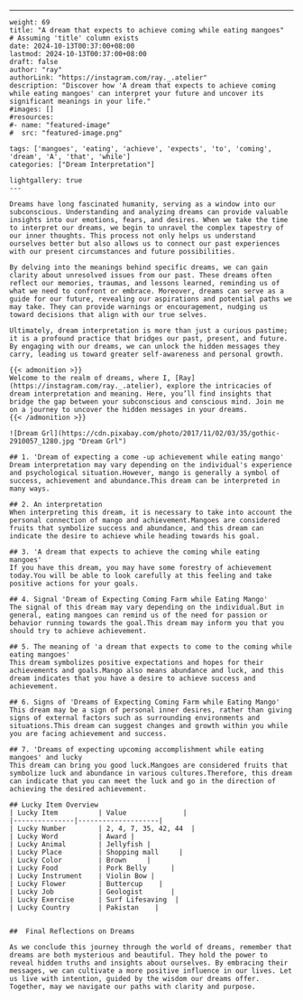 ---
    weight: 69
    title: "A dream that expects to achieve coming while eating mangoes"  # Assuming 'title' column exists
    date: 2024-10-13T00:37:00+08:00
    lastmod: 2024-10-13T00:37:00+08:00
    draft: false
    author: "ray"
    authorLink: "https://instagram.com/ray._.atelier"
    description: "Discover how 'A dream that expects to achieve coming while eating mangoes' can interpret your future and uncover its significant meanings in your life."
    #images: []
    #resources:
    #- name: "featured-image"
    #  src: "featured-image.png"
    
    tags: ['mangoes', 'eating', 'achieve', 'expects', 'to', 'coming', 'dream', 'A', 'that', 'while']
    categories: ["Dream Interpretation"]
    
    lightgallery: true
    ---
    
    Dreams have long fascinated humanity, serving as a window into our subconscious. Understanding and analyzing dreams can provide valuable insights into our emotions, fears, and desires. When we take the time to interpret our dreams, we begin to unravel the complex tapestry of our inner thoughts. This process not only helps us understand ourselves better but also allows us to connect our past experiences with our present circumstances and future possibilities.
    
    By delving into the meanings behind specific dreams, we can gain clarity about unresolved issues from our past. These dreams often reflect our memories, traumas, and lessons learned, reminding us of what we need to confront or embrace. Moreover, dreams can serve as a guide for our future, revealing our aspirations and potential paths we may take. They can provide warnings or encouragement, nudging us toward decisions that align with our true selves.
    
    Ultimately, dream interpretation is more than just a curious pastime; it is a profound practice that bridges our past, present, and future. By engaging with our dreams, we can unlock the hidden messages they carry, leading us toward greater self-awareness and personal growth.
    
    {{< admonition >}}
    Welcome to the realm of dreams, where I, [Ray](https://instagram.com/ray._.atelier), explore the intricacies of dream interpretation and meaning. Here, you’ll find insights that bridge the gap between your subconscious and conscious mind. Join me on a journey to uncover the hidden messages in your dreams.
    {{< /admonition >}}
    
    ![Dream Grl](https://cdn.pixabay.com/photo/2017/11/02/03/35/gothic-2910057_1280.jpg "Dream Grl")
    
    ## 1. 'Dream of expecting a come -up achievement while eating mango'
    Dream interpretation may vary depending on the individual's experience and psychological situation.However, mango is generally a symbol of success, achievement and abundance.This dream can be interpreted in many ways.
    
    ## 2. An interpretation
    When interpreting this dream, it is necessary to take into account the personal connection of mango and achievement.Mangoes are considered fruits that symbolize success and abundance, and this dream can indicate the desire to achieve while heading towards his goal.
    
    ## 3. 'A dream that expects to achieve the coming while eating mangoes'
    If you have this dream, you may have some forestry of achievement today.You will be able to look carefully at this feeling and take positive actions for your goals.
    
    ## 4. Signal 'Dream of Expecting Coming Farm while Eating Mango'
    The signal of this dream may vary depending on the individual.But in general, eating mangoes can remind us of the need for passion or behavior running towards the goal.This dream may inform you that you should try to achieve achievement.
    
    ## 5. The meaning of 'a dream that expects to come to the coming while eating mangoes'
    This dream symbolizes positive expectations and hopes for their achievements and goals.Mango also means abundance and luck, and this dream indicates that you have a desire to achieve success and achievement.
    
    ## 6. Signs of 'Dreams of Expecting Coming Farm while Eating Mango'
    This dream may be a sign of personal inner desires, rather than giving signs of external factors such as surrounding environments and situations.This dream can suggest changes and growth within you while you are facing achievement and success.
    
    ## 7. 'Dreams of expecting upcoming accomplishment while eating mangoes' and lucky
    This dream can bring you good luck.Mangoes are considered fruits that symbolize luck and abundance in various cultures.Therefore, this dream can indicate that you can meet the luck and go in the direction of achieving the desired achievement.
    
    ## Lucky Item Overview
    | Lucky Item          | Value              |
    |---------------|--------------------|
    | Lucky Number        | 2, 4, 7, 35, 42, 44  |
    | Lucky Word          | Award |
    | Lucky Animal        | Jellyfish |
    | Lucky Place         | Shopping mall     |
    | Lucky Color         | Brown     |
    | Lucky Food          | Pork Belly      |
    | Lucky Instrument    | Violin Bow |
    | Lucky Flower        | Buttercup    |
    | Lucky Job           | Geologist       |
    | Lucky Exercise      | Surf Lifesaving  |
    | Lucky Country       | Pakistan    |
    
    
    ##  Final Reflections on Dreams
    
    As we conclude this journey through the world of dreams, remember that dreams are both mysterious and beautiful. They hold the power to reveal hidden truths and insights about ourselves. By embracing their messages, we can cultivate a more positive influence in our lives. Let us live with intention, guided by the wisdom our dreams offer. Together, may we navigate our paths with clarity and purpose.
    